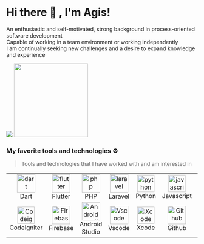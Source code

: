 # Hi there 👋 , I'm Agis!
An enthusiastic and self-motivated, strong background in process-oriented software development<br>
Capable of working in a team environment or working independently
<br>I am continually seeking new challenges and a desire to expand knowledge and experience
<p>
    <img src="https://github-readme-stats.vercel.app/api?username=agisrh&theme=vue-dark&show_icons=true" />
    <img src="https://github-readme-stats.vercel.app/api/top-langs/?username=agisrh&layout=compact&theme=vue-dark" height=195 />
 
</p>

### My favorite tools and technologies ⚙️

> Tools and technologies that I have worked with and am interested in

<table>
  <tr>
    <td align="center" width="93">
        <img src="https://skillicons.dev/icons?i=dart" width="48" height="48" alt="dart" />
      <br>Dart
    </td>
    <td align="center" width="93">
      <img src="https://skillicons.dev/icons?i=flutter" width="48" height="48" alt="flutter" />
      <br>Flutter
    </td>
    <td align="center" width="93">
       <img src="https://skillicons.dev/icons?i=php" width="48" height="48" alt="php" />
      <br>PHP
    </td>
    <td align="center" width="93">
        <img src="https://skillicons.dev/icons?i=laravel" width="48" height="48" alt="laravel" />
      <br>Laravel
    </td>
    <td align="center" width="93">
        <img src="https://skillicons.dev/icons?i=python" width="45" height="45" alt="python" />
      <br>Python
     </td>
     <td align="center" width="93">
        <img src="https://skillicons.dev/icons?i=javascript" width="45" height="45" alt="javascript" />
      <br>Javascript
     </td>
     <td align="center" width="93">
        <img src="https://cdn.jsdelivr.net/gh/devicons/devicon@latest/icons/postgresql/postgresql-plain.svg" width="48" height="48" alt="postgres" />
      <br>PostgreSQL
     </td>
     <td align="center" width="93">
        <img src="https://skillicons.dev/icons?i=mysql" width="48" height="48" alt="mysql" />
      <br>MySQL
     </td>
    <td align="center" width="93">
        <img src="https://pbs.twimg.com/media/CQolRlrVAAAnrpC.png" width="48" height="48" alt="Slim" />
      <br>Slim
    </td>
  </tr>
 
  <tr>
    <td align="center" width="93">
        <img src="https://cdn.jsdelivr.net/gh/devicons/devicon@latest/icons/codeigniter/codeigniter-plain.svg" alt="Codeigniter" width="45" height="45" />
      <br>Codeigniter
    </td>
   <td align="center" width="93">
        <img src="https://skillicons.dev/icons?i=firebase" width="48" height="48" alt="Firebase" />
      <br>Firebase
    </td>
    <td align="center" width="93">
        <img src="https://skillicons.dev/icons?i=androidstudio" width="48" height="48" alt="Androidstudio" />
      <br>Android Studio
    </td>
   <td align="center" width="93">
        <img src="https://skillicons.dev/icons?i=vscode" width="48" height="48" alt="Vscode" />
      <br>Vscode
    </td>
   <td align="center" width="93">
        <img src="https://user-images.githubusercontent.com/25181517/186711578-bf30cb30-40b7-4b45-95a5-bdf837c372e7.png" width="45" height="45" alt="Xcode" />
      <br>Xcode
    </td>
    <td align="center" width="93">
        <img src="https://skillicons.dev/icons?i=github" width="48" height="48" alt="Github" />
      <br>Github
    </td>
    <td align="center"  width="93">
        <img src="https://skillicons.dev/icons?i=gitlab" width="48" height="48" alt="GitLab" />
      <br>GitLab
    </td>
   <td align="center"  width="93">
        <img src="https://user-images.githubusercontent.com/25181517/192108375-268c35e6-ab26-44b2-88bf-e3121a4e5083.png" width="45" height="45" alt="Bitbucket" />
      <br>Bitbucket
    </td>
    <td align="center"  width="93">
        <img src="https://skillicons.dev/icons?i=postman" width="45" height="45" alt="Postman" />
      <br>Postman
    </td>
  </tr>
</table>


<!--

Here are some ideas to get you started:

- 🔭 I’m currently working on ...
- 🌱 I’m currently learning ...
- 👯 I’m looking to collaborate on ...
- 🤔 I’m looking for help with ...
- 💬 Ask me about ...
- 📫 How to reach me: ...
- 😄 Pronouns: ...
- ⚡ Fun fact: ...
-->
